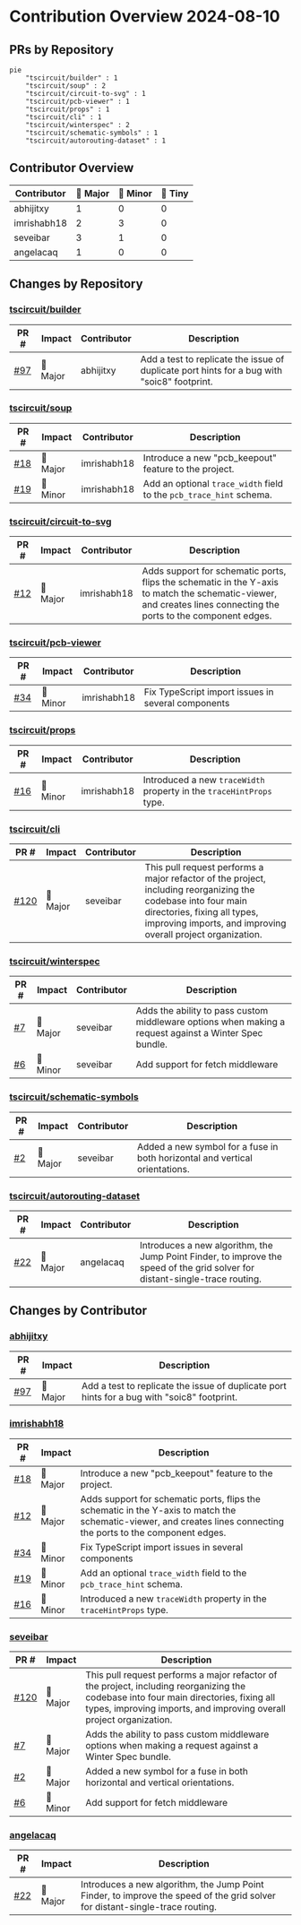 # Contribution Overview 2024-08-10

## PRs by Repository

```mermaid
pie
    "tscircuit/builder" : 1
    "tscircuit/soup" : 2
    "tscircuit/circuit-to-svg" : 1
    "tscircuit/pcb-viewer" : 1
    "tscircuit/props" : 1
    "tscircuit/cli" : 1
    "tscircuit/winterspec" : 2
    "tscircuit/schematic-symbols" : 1
    "tscircuit/autorouting-dataset" : 1
```

## Contributor Overview

| Contributor | 🐳 Major | 🐙 Minor | 🐌 Tiny |
|-------------|-------|-------|-------|
| abhijitxy | 1 | 0 | 0 |
| imrishabh18 | 2 | 3 | 0 |
| seveibar | 3 | 1 | 0 |
| angelacaq | 1 | 0 | 0 |

## Changes by Repository

### [tscircuit/builder](https://github.com/tscircuit/builder)

| PR # | Impact | Contributor | Description |
|------|--------|-------------|-------------|
| [#97](https://github.com/tscircuit/builder/pull/97) | 🐳 Major | abhijitxy | Add a test to replicate the issue of duplicate port hints for a bug with "soic8" footprint. |

### [tscircuit/soup](https://github.com/tscircuit/soup)

| PR # | Impact | Contributor | Description |
|------|--------|-------------|-------------|
| [#18](https://github.com/tscircuit/soup/pull/18) | 🐳 Major | imrishabh18 | Introduce a new "pcb_keepout" feature to the project. |
| [#19](https://github.com/tscircuit/soup/pull/19) | 🐙 Minor | imrishabh18 | Add an optional `trace_width` field to the `pcb_trace_hint` schema. |

### [tscircuit/circuit-to-svg](https://github.com/tscircuit/circuit-to-svg)

| PR # | Impact | Contributor | Description |
|------|--------|-------------|-------------|
| [#12](https://github.com/tscircuit/circuit-to-svg/pull/12) | 🐳 Major | imrishabh18 | Adds support for schematic ports, flips the schematic in the Y-axis to match the schematic-viewer, and creates lines connecting the ports to the component edges. |

### [tscircuit/pcb-viewer](https://github.com/tscircuit/pcb-viewer)

| PR # | Impact | Contributor | Description |
|------|--------|-------------|-------------|
| [#34](https://github.com/tscircuit/pcb-viewer/pull/34) | 🐙 Minor | imrishabh18 | Fix TypeScript import issues in several components |

### [tscircuit/props](https://github.com/tscircuit/props)

| PR # | Impact | Contributor | Description |
|------|--------|-------------|-------------|
| [#16](https://github.com/tscircuit/props/pull/16) | 🐙 Minor | imrishabh18 | Introduced a new `traceWidth` property in the `traceHintProps` type. |

### [tscircuit/cli](https://github.com/tscircuit/cli)

| PR # | Impact | Contributor | Description |
|------|--------|-------------|-------------|
| [#120](https://github.com/tscircuit/cli/pull/120) | 🐳 Major | seveibar | This pull request performs a major refactor of the project, including reorganizing the codebase into four main directories, fixing all types, improving imports, and improving overall project organization. |

### [tscircuit/winterspec](https://github.com/tscircuit/winterspec)

| PR # | Impact | Contributor | Description |
|------|--------|-------------|-------------|
| [#7](https://github.com/tscircuit/winterspec/pull/7) | 🐳 Major | seveibar | Adds the ability to pass custom middleware options when making a request against a Winter Spec bundle. |
| [#6](https://github.com/tscircuit/winterspec/pull/6) | 🐙 Minor | seveibar | Add support for fetch middleware |

### [tscircuit/schematic-symbols](https://github.com/tscircuit/schematic-symbols)

| PR # | Impact | Contributor | Description |
|------|--------|-------------|-------------|
| [#2](https://github.com/tscircuit/schematic-symbols/pull/2) | 🐳 Major | seveibar | Added a new symbol for a fuse in both horizontal and vertical orientations. |

### [tscircuit/autorouting-dataset](https://github.com/tscircuit/autorouting-dataset)

| PR # | Impact | Contributor | Description |
|------|--------|-------------|-------------|
| [#22](https://github.com/tscircuit/autorouting-dataset/pull/22) | 🐳 Major | angelacaq | Introduces a new algorithm, the Jump Point Finder, to improve the speed of the grid solver for distant-single-trace routing. |

## Changes by Contributor

### [abhijitxy](https://github.com/abhijitxy)

| PR # | Impact | Description |
|------|--------|-------------|
| [#97](https://github.com/tscircuit/builder/pull/97) | 🐳 Major | Add a test to replicate the issue of duplicate port hints for a bug with "soic8" footprint. |

### [imrishabh18](https://github.com/imrishabh18)

| PR # | Impact | Description |
|------|--------|-------------|
| [#18](https://github.com/tscircuit/soup/pull/18) | 🐳 Major | Introduce a new "pcb_keepout" feature to the project. |
| [#12](https://github.com/tscircuit/circuit-to-svg/pull/12) | 🐳 Major | Adds support for schematic ports, flips the schematic in the Y-axis to match the schematic-viewer, and creates lines connecting the ports to the component edges. |
| [#34](https://github.com/tscircuit/pcb-viewer/pull/34) | 🐙 Minor | Fix TypeScript import issues in several components |
| [#19](https://github.com/tscircuit/soup/pull/19) | 🐙 Minor | Add an optional `trace_width` field to the `pcb_trace_hint` schema. |
| [#16](https://github.com/tscircuit/props/pull/16) | 🐙 Minor | Introduced a new `traceWidth` property in the `traceHintProps` type. |

### [seveibar](https://github.com/seveibar)

| PR # | Impact | Description |
|------|--------|-------------|
| [#120](https://github.com/tscircuit/cli/pull/120) | 🐳 Major | This pull request performs a major refactor of the project, including reorganizing the codebase into four main directories, fixing all types, improving imports, and improving overall project organization. |
| [#7](https://github.com/tscircuit/winterspec/pull/7) | 🐳 Major | Adds the ability to pass custom middleware options when making a request against a Winter Spec bundle. |
| [#2](https://github.com/tscircuit/schematic-symbols/pull/2) | 🐳 Major | Added a new symbol for a fuse in both horizontal and vertical orientations. |
| [#6](https://github.com/tscircuit/winterspec/pull/6) | 🐙 Minor | Add support for fetch middleware |

### [angelacaq](https://github.com/angelacaq)

| PR # | Impact | Description |
|------|--------|-------------|
| [#22](https://github.com/tscircuit/autorouting-dataset/pull/22) | 🐳 Major | Introduces a new algorithm, the Jump Point Finder, to improve the speed of the grid solver for distant-single-trace routing. |

